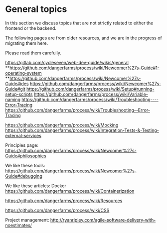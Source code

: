 # General topics

In this section we discuss topics that are not strictly related to either the frontend or the backend.

The following pages are from older resources, and we are in the progress of migrating them here.

Please read them carefully.

https://gitlab.com/cycleseven/web-dev-guide/wikis/general
**https://github.com/dangerfarms/process/wiki/Newcomer%27s-Guide#1-operating-system
**https://github.com/dangerfarms/process/wiki/Newcomer%27s-Guide#ides
https://github.com/dangerfarms/process/wiki/Newcomer%27s-Guide#git
https://github.com/dangerfarms/process/wiki/Setup#running-setup-scripts
https://github.com/dangerfarms/process/wiki/Variable-naming
https://github.com/dangerfarms/process/wiki/Troubleshooting----Error-Tracing
https://github.com/dangerfarms/process/wiki/Troubleshooting--Error-Tracing


https://github.com/dangerfarms/process/wiki/Mocking
https://github.com/dangerfarms/process/wiki/Integration-Tests-&-Testing-external-services


Principles page:
https://github.com/dangerfarms/process/wiki/Newcomer%27s-Guide#philosophies


We like these tools:
https://github.com/dangerfarms/process/wiki/Newcomer%27s-Guide#debugging


We like these articles:
Docker
https://github.com/dangerfarms/process/wiki/Containerization

https://github.com/dangerfarms/process/wiki/Resources

https://github.com/dangerfarms/process/wiki/CSS



Project management:
http://ryanripley.com/agile-software-delivery-with-noestimates/